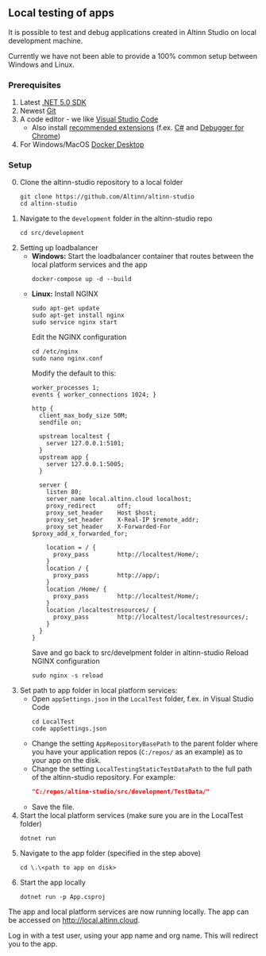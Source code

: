 ## Local testing of apps

It is possible to test and debug applications created in Altinn Studio on local development machine.

Currently we have not been able to provide a 100% common setup between Windows and Linux.

### Prerequisites

1. Latest [.NET 5.0 SDK](https://dotnet.microsoft.com/download/dotnet/5.0)
2. Newest [Git](https://git-scm.com/downloads)
3. A code editor - we like [Visual Studio Code](https://code.visualstudio.com/Download)
    - Also install [recommended extensions](https://code.visualstudio.com/docs/editor/extension-gallery#_workspace-recommended-extensions) (f.ex. [C#](https://marketplace.visualstudio.com/items?itemName=ms-vscode.csharp) and [Debugger for Chrome](https://marketplace.visualstudio.com/items?itemName=msjsdiag.debugger-for-chrome))
4. For Windows/MacOS [Docker Desktop](https://www.docker.com/products/docker-desktop)

### Setup

0. Clone the altinn-studio repository to a local folder
   ```shell
   git clone https://github.com/Altinn/altinn-studio
   cd altinn-studio
   ```
1. Navigate to the `development` folder in the altinn-studio repo
   ```shell
   cd src/development
   ```
2. Setting up loadbalancer
   - **Windows:**
     Start the loadbalancer container that routes between the local platform services and the app
     ```shell
     docker-compose up -d --build
     ```
   - **Linux:**
     Install NGINX
     ```shell
     sudo apt-get update
     sudo apt-get install nginx
     sudo service nginx start
     ```
     Edit the NGINX configuration
     ```shell
     cd /etc/nginx
     sudo nano nginx.conf
     ```
     Modify the default to this:
     ```nginx
     worker_processes 1;
     events { worker_connections 1024; }

     http {
       client_max_body_size 50M;
       sendfile on;

       upstream localtest {
         server 127.0.0.1:5101;
       }
       upstream app {
         server 127.0.0.1:5005;
       }

       server {
         listen 80;
         server_name local.altinn.cloud localhost;
         proxy_redirect      off;
         proxy_set_header    Host $host;
         proxy_set_header    X-Real-IP $remote_addr;
         proxy_set_header    X-Forwarded-For $proxy_add_x_forwarded_for;

         location = / {
           proxy_pass        http://localtest/Home/;
         }
         location / {
           proxy_pass        http://app/;
         }
         location /Home/ {
           proxy_pass        http://localtest/Home/;
         }
         location /localtestresources/ {
           proxy_pass        http://localtest/localtestresources/;
         }
       }
     }
     ```
     Save and go back to src/develpment folder in altinn-studio
     Reload NGINX configuration
     ```shell
     sudo nginx -s reload
     ```
3. Set path to app folder in local platform services:
   - Open `appSettings.json` in the `LocalTest` folder, f.ex. in Visual Studio Code
     ```shell
     cd LocalTest
     code appSettings.json
     ```
   - Change the setting `AppRepositoryBasePath` to the parent folder where you have your application repos (`C:/repos/` as an example) as  to your app on the disk.
   - Change the setting `LocalTestingStaticTestDataPath` to the full path of the altinn-studio repository.
     For example:
     ```json
     "C:/repos/altinn-studio/src/development/TestData/"
     ```
   - Save the file.
4. Start the local platform services (make sure you are in the LocalTest folder)
   ```shell
   dotnet run
   ```
5. Navigate to the app folder (specified in the step above)
   ```shell
   cd \.\<path to app on disk>
   ```
6. Start the app locally
   ```shell
   dotnet run -p App.csproj
   ```

The app and local platform services are now running locally. The app can be accessed on <http://local.altinn.cloud>.

Log in with a test user, using your app name and org name. This will redirect you to the app.
